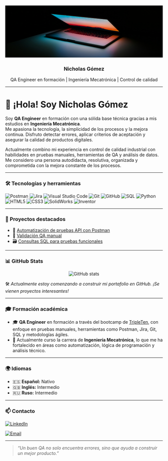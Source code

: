<p align="center">
  <img src="ales-nesetril-Im7lZjxeLhg-unsplash.png" alt="Tech Banner" width="600"/>
</p>

<h3 align="center">Nicholas Gómez</h3>
<p align="center">QA Engineer en formación | Ingeniería Mecatrónica | Control de calidad</p>

---

# 👋 ¡Hola! Soy Nicholas Gómez

Soy **QA Engineer** en formación con una sólida base técnica gracias a mis estudios en **Ingeniería Mecatrónica**.  
Me apasiona la tecnología, la simplicidad de los procesos y la mejora continua. Disfruto detectar errores, aplicar criterios de aceptación y asegurar la calidad de productos digitales.

Actualmente combino mi experiencia en control de calidad industrial con habilidades en pruebas manuales, herramientas de QA y análisis de datos.  
Me considero una persona autodidacta, resolutiva, organizada y comprometida con la mejora constante de los procesos.

---

### 🛠️ Tecnologías y herramientas

![Postman](https://img.shields.io/badge/Postman-FF6C37?style=for-the-badge&logo=postman&logoColor=white)
![Jira](https://img.shields.io/badge/Jira-0052CC?style=for-the-badge&logo=jira&logoColor=white)
![Visual Studio Code](https://img.shields.io/badge/VSCode-007ACC?style=for-the-badge&logo=visualstudiocode&logoColor=white)
![Git](https://img.shields.io/badge/Git-F05032?style=for-the-badge&logo=git&logoColor=white)
![GitHub](https://img.shields.io/badge/GitHub-181717?style=for-the-badge&logo=github&logoColor=white)
![SQL](https://img.shields.io/badge/SQL-4479A1?style=for-the-badge&logo=postgresql&logoColor=white)
![Python](https://img.shields.io/badge/Python-3776AB?style=for-the-badge&logo=python&logoColor=white)
![HTML5](https://img.shields.io/badge/HTML5-E34F26?style=for-the-badge&logo=html5&logoColor=white)
![CSS3](https://img.shields.io/badge/CSS3-1572B6?style=for-the-badge&logo=css3&logoColor=white)
![SolidWorks](https://img.shields.io/badge/SolidWorks-E2211C?style=for-the-badge&logo=solidworks&logoColor=white)
![Inventor](https://img.shields.io/badge/Autodesk_Inventor-FF6600?style=for-the-badge&logo=autodesk&logoColor=white)

---

### 📂 Proyectos destacados

- 🎯 [Automatización de pruebas API con Postman](https://github.com/tuusuario/proyecto-api)
- 🧪 [Validación QA manual](https://github.com/tuusuario/qa-manual)
- 🗃️ [Consultas SQL para pruebas funcionales](https://github.com/tuusuario/sql-ejercicios)

---

### 📊 GitHub Stats

<p align="center">
  <img src="https://github-readme-stats.vercel.app/api?username=TU_USUARIO&show_icons=true&theme=default" alt="GitHub stats" />
</p>

🛠️ *Actualmente estoy comenzando a construir mi portafolio en GitHub. ¡Se vienen proyectos interesantes!*

---

### 🎓 Formación académica

- 🎓 **QA Engineer** en formación a través del bootcamp de [TripleTen](https://tripleten.com/), con enfoque en pruebas manuales, herramientas como Postman, Jira, Git, SQL y metodologías ágiles.
- 🧠 Actualmente curso la carrera de **Ingeniería Mecatrónica**, lo que me ha fortalecido en áreas como automatización, lógica de programación y análisis técnico.

---

### 🌍 Idiomas

- 🇪🇸 **Español:** Nativo  
- 🇬🇧 **Inglés:** Intermedio  
- 🇷🇺 **Ruso:** Intermedio

---

### 📫 Contacto

[![LinkedIn](https://img.shields.io/badge/LinkedIn-Profile-blue?style=for-the-badge&logo=linkedin)](https://www.linkedin.com/in/nicolas-gomezlopez-6b2252374)

[![Email](https://img.shields.io/badge/Email-nicolasenriquegl@gmail.com-D14836?style=for-the-badge&logo=gmail&logoColor=white)](mailto:nicolasenriquegl@gmail.com)

---

> _“Un buen QA no solo encuentra errores, sino que ayuda a construir un mejor producto.”_
